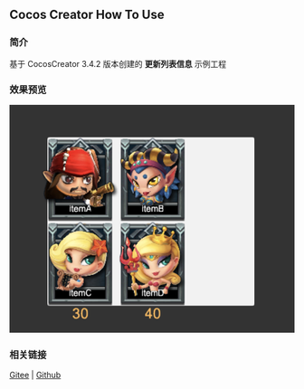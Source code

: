 ## Cocos Creator How To Use

### 简介

基于 CocosCreator 3.4.2 版本创建的 **更新列表信息** 示例工程

### 效果预览
![image](../../image/202203/2022030206.png)

### 相关链接
[Gitee](https://gitee.com/mirrors_cocos-creator/demo-ui/tree/v3.0/assets/scene) | [Github](https://github.com/cocos-creator/demo-ui/tree/v3.0/assets/scene)
